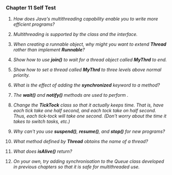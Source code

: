 ### Chapter 11 Self Test

1) _How does Java's multithreading capability enable you to write more efficient programs?_

2) _Multithreading is supported by the            class and the               interface._

3) _When creating a runnable object, why might you want to extend **Thread** rather than implement **Runnable**?_

4) _Show how to use **join()** to wait for a thread object called **MyThrd** to end._

5) _Show how to set a thread called **MyThrd** to three levels above normal priority._

6) _What is the effect of adding the **synchronized** keyword to a method?_

7) _The **wait()** and **notify()** methods are used to perform                ._

8) _Change the **TickTock** class so that it actually keeps time. That is, have each tick take one half second, and each tock take on half second. Thus, each tick-tock will take one second. (Don't worry about the time it takes to switch tasks, etc.)_

9) _Why can't you use **suspend()**, **resume()**, and **stop()** for new programs?_

10) _What method defined by **Thread** obtains the name of a thread?_

11) _What does **isAlive()** return?_

12) _On your own, try adding synchronisation to the Queue class developed in previous chapters so that it is safe for multithreaded use._
